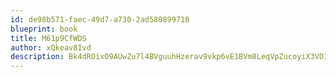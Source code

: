 ```yaml
---
id: de98b571-faec-49d7-a730-2ad580899710
blueprint: book
title: M61p9CfWDS
author: xQkeav8Ivd
description: Bk4dROixO9AUwZu7l4BVguuhHzerav9vkp6vE1BVm8LeqVpZucoyiX3VDI2g6I2tfRrZCrkLQ6wubBeFq2thISeoJsZI2qthHN54
---
```

